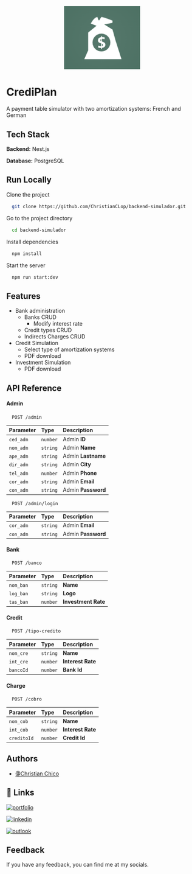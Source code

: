 <p align="center">
  <a target="blank"><img src="https://github.com/ChristianCLop/frontend-simulador/blob/main/public/img/logoApp.png" width="200"/></a>
</p>

# CrediPlan

A payment table simulator with two amortization systems: French and German
## Tech Stack

**Backend:** Nest.js

**Database:** PostgreSQL

## Run Locally

Clone the project

```bash
  git clone https://github.com/ChristianCLop/backend-simulador.git
```

Go to the project directory

```bash
  cd backend-simulador
```

Install dependencies

```bash
  npm install
```

Start the server

```bash
  npm run start:dev
```


## Features

- Bank administration
    - Banks CRUD
        - Modify interest rate
    - Credit types CRUD 
    - Indirects Charges CRUD 
- Credit Simulation
    - Select type of amortization systems
    - PDF download
- Investment Simulation
    - PDF download

## API Reference

#### Admin

```http
  POST /admin
```

| Parameter | Type     | Description                |
| :-------- | :------- | :------------------------- |
| `ced_adm` | `number` | Admin **ID** |
| `nom_adm` | `string` | Admin **Name** |
| `ape_adm` | `string` | Admin **Lastname** |
| `dir_adm` | `string` | Admin **City** |
| `tel_adm` | `number` | Admin **Phone** |
| `cor_adm` | `string` | Admin **Email** |
| `con_adm` | `string` | Admin **Password** |

```http
  POST /admin/login
```

| Parameter | Type     | Description                       |
| :-------- | :------- | :-------------------------------- |
| `cor_adm` | `string` | Admin **Email** |
| `con_adm` | `string` | Admin **Password** |

#### Bank

```http
  POST /banco
```
| Parameter | Type     | Description                |
| :-------- | :------- | :------------------------- |
| `nom_ban` | `string` |  **Name** |
| `log_ban` | `string` |  **Logo** |
| `tas_ban` | `number` |  **Investment Rate** |

#### Credit

```http
  POST /tipo-credito
```

| Parameter | Type     | Description                |
| :-------- | :------- | :------------------------- |
| `nom_cre` | `string` |  **Name** |
| `int_cre` | `number` |  **Interest Rate** |
| `bancoId` | `number` |  **Bank Id** |

#### Charge

```http
  POST /cobro
```

| Parameter | Type     | Description                |
| :-------- | :------- | :------------------------- |
| `nom_cob` | `string` |  **Name** |
| `int_cob` | `number` |  **Interest Rate** |
| `creditoId` | `number` |  **Credit Id** |


## Authors

- [@Christian Chico](https://www.github.com/ChristianCLop)


## 🔗 Links
[![portfolio](https://img.shields.io/badge/Mi_Portafolio-000?style=flat&logo=ko-fi&logoColor=white)](https://katherineoelsner.com/)

[![linkedin](https://img.shields.io/badge/linkedin-0A66C2?style=flat&logo=linkedin&logoColor=white)](https://linkedin.com/in/christianchicolópez)

[![outlook](https://img.shields.io/badge/Microsoft_Outlook-blue?style=flat-square&logo=microsoft-outlook&logoColor=white)](mailto:christian.chico@hotmail.com)

## Feedback

If you have any feedback, you can find me at my socials. 

